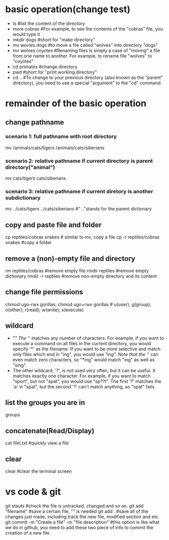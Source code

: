 # basic operation(change test)
- ls #list the content of the directory
- more cobras #For example, to see the contents of the "cobras" file, you would type it
- mkdir dogs #short for "make directory"
- mv wovles dogs #to move a file called "wolves" into directory "dogs"
- mv wolves coyotes #Renaming files is simply a case of "moving" a file from one name to another. For example, to rename file "wolves" to "coyotes"
- cd primates #change directory 
- pwd #short for "print working directory"
- cd .. #To change to your previous directory (also known as the "parent" directory), you need to use a special "argument" to the "cd" command.

# remainder of the basic operation
## change pathname
### scenario 1: full pathname with root directory
mv /animals/cats/tigers /animals/cats/siberians
### scenario 2: relative pathname if current directory is parent directory("animal")
mv cats/tigers cats/siberians 
### scenario 3: relative pathname if current diretory is another subdictionary
mv ../cats/tigers ../cats/siberians #" .."stands for the parent dictionary

## copy and paste file and folder
cp reptiles/cobras snakes # similar to mv, copy a file
cp -r reptiles/cobras snakes #copy a folder

## remove a (non)-empty file and directory
rm reptiles/cobras #remove empty file
rmdir reptiles #remove empty dictionary
rmdir -r reptiles #remove non-empty directory and its content

## change file permissions
chmod ugo-rwx gorillas; chmod ugo+rwx gorillas # u(user); g(group); o(other); r(read); w(write); x(execute) 

## wildcard
- "*" The '*' matches any number of characters. For example, if you want to execute a command on all files in the current directory, you would specify '*' as the filename. If you want to be more selective and match only files which end in "ing", you would use "*ing". Note that the '*' can even match zero characters, so "*ing" would match "ing" as well as "sing".
- The other wildcard, '?', is not used very often, but it can be useful. It matches exactly one character. For example, if you want to match "sport", but not "spat", you would use "sp??t". The first '?' matches the 'a' in "spat", but the second '?' can't match anything, so "spat" fails.

## list the groups you are in
groups

## concatenate(Read/Display)
cat filel.txt #quickly view a file

## clear
clear #clear the terminal screen

# vs code & git
git stauts #check the file is untracked, changed and so on.
git add "filename" #save a certain file, "" is needed
git add . #save all of the changes just made, including track the new file, modified section and etc.
git commit -m "Create a file" -m "file description" #this option is like what we do in github, you need to add these two piece of info to commit the creation of a new file.
